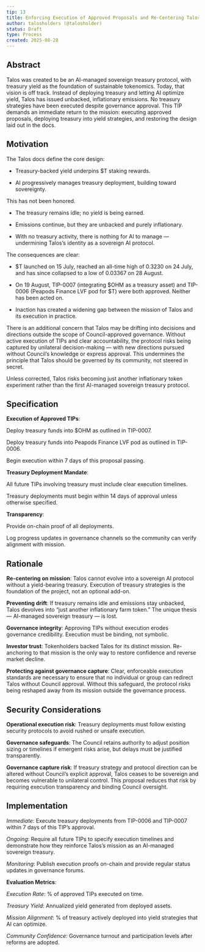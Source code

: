 ```yaml
---
tip: 13
title: Enforcing Execution of Approved Proposals and Re-Centering Talos on Its Mission
author: talosholders (@talosholder)
status: Draft
type: Process
created: 2025-08-28
---
```


## Abstract

Talos was created to be an AI-managed sovereign treasury protocol, with treasury yield as the foundation of sustainable tokenomics. Today, that vision is off track. Instead of deploying treasury and letting AI optimize yield, Talos has issued unbacked, inflationary emissions. No treasury strategies have been executed despite governance approval. This TIP demands an immediate return to the mission: executing approved proposals, deploying treasury into yield strategies, and restoring the design laid out in the docs.

## Motivation

The Talos docs define the core design:

- Treasury-backed yield underpins $T staking rewards.

- AI progressively manages treasury deployment, building toward sovereignty.

This has not been honored.

- The treasury remains idle; no yield is being earned.

- Emissions continue, but they are unbacked and purely inflationary.

- With no treasury activity, there is nothing for AI to manage — undermining Talos’s identity as a sovereign AI protocol.

The consequences are clear:

- $T launched on 15 July, reached an all-time high of 0.3230 on 24 July, and has since collapsed to a low of 0.03367 on 28 August.

- On 19 August, TIP-0007 (integrating $OHM as a treasury asset) and TIP-0006 (Peapods Finance LVF pod for $T) were both approved. Neither has been acted on.

- Inaction has created a widening gap between the mission of Talos and its execution in practice.

There is an additional concern that Talos may be drifting into decisions and directions outside the scope of Council-approved governance. Without active execution of TIPs and clear accountability, the protocol risks being captured by unilateral decision-making — with new directions pursued without Council’s knowledge or express approval. This undermines the principle that Talos should be governed by its community, not steered in secret.

Unless corrected, Talos risks becoming just another inflationary token experiment rather than the first AI-managed sovereign treasury protocol.

## Specification

**Execution of Approved TIPs**:

Deploy treasury funds into $OHM as outlined in TIP-0007.

Deploy treasury funds into Peapods Finance LVF pod as outlined in TIP-0006.

Begin execution within 7 days of this proposal passing.

**Treasury Deployment Mandate**:

All future TIPs involving treasury must include clear execution timelines.

Treasury deployments must begin within 14 days of approval unless otherwise specified.

**Transparency**:

Provide on-chain proof of all deployments.

Log progress updates in governance channels so the community can verify alignment with mission.

## Rationale

**Re-centering on mission**: Talos cannot evolve into a sovereign AI protocol without a yield-bearing treasury. Execution of treasury strategies is the foundation of the project, not an optional add-on.

**Preventing drift**: If treasury remains idle and emissions stay unbacked, Talos devolves into “just another inflationary farm token.” The unique thesis — AI-managed sovereign treasury — is lost.

**Governance integrity**: Approving TIPs without execution erodes governance credibility. Execution must be binding, not symbolic.

**Investor trust**: Tokenholders backed Talos for its distinct mission. Re-anchoring to that mission is the only way to restore confidence and reverse market decline.

**Protecting against governance capture**: Clear, enforceable execution standards are necessary to ensure that no individual or group can redirect Talos without Council approval. Without this safeguard, the protocol risks being reshaped away from its mission outside the governance process.

## Security Considerations

**Operational execution risk**: Treasury deployments must follow existing security protocols to avoid rushed or unsafe execution.

**Governance safeguards**: The Council retains authority to adjust position sizing or timelines if emergent risks arise, but delays must be justified transparently.

**Governance capture risk**: If treasury strategy and protocol direction can be altered without Council’s explicit approval, Talos ceases to be sovereign and becomes vulnerable to unilateral control. This proposal reduces that risk by requiring execution transparency and binding Council oversight.

## Implementation

*Immediate*: Execute treasury deployments from TIP-0006 and TIP-0007 within 7 days of this TIP’s approval.

*Ongoing*: Require all future TIPs to specify execution timelines and demonstrate how they reinforce Talos’s mission as an AI-managed sovereign treasury.

*Monitoring*: Publish execution proofs on-chain and provide regular status updates in governance forums.

**Evaluation Metrics**:

*Execution Rate*: % of approved TIPs executed on time.

*Treasury Yield*: Annualized yield generated from deployed assets.

*Mission Alignment*: % of treasury actively deployed into yield strategies that AI can optimize.

*Community Confidence*: Governance turnout and participation levels after reforms are adopted.